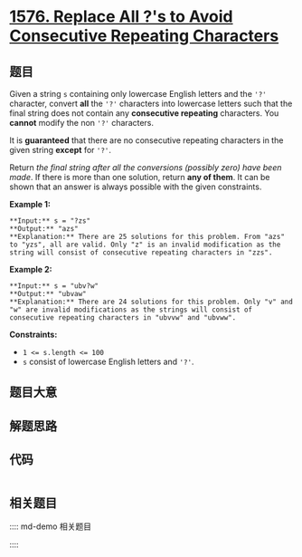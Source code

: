 # [1576. Replace All ?'s to Avoid Consecutive Repeating Characters](https://leetcode.com/problems/replace-all-s-to-avoid-consecutive-repeating-characters)

## 题目

Given a string `s` containing only lowercase English letters and the `'?'`
character, convert **all** the `'?'` characters into lowercase letters such
that the final string does not contain any **consecutive repeating**
characters. You **cannot** modify the non `'?'` characters.

It is **guaranteed** that there are no consecutive repeating characters in the
given string **except** for `'?'`.

Return _the final string after all the conversions (possibly zero) have been
made_. If there is more than one solution, return **any of them**. It can be
shown that an answer is always possible with the given constraints.



**Example 1:**

    
    
    **Input:** s = "?zs"
    **Output:** "azs"
    **Explanation:** There are 25 solutions for this problem. From "azs" to "yzs", all are valid. Only "z" is an invalid modification as the string will consist of consecutive repeating characters in "zzs".
    

**Example 2:**

    
    
    **Input:** s = "ubv?w"
    **Output:** "ubvaw"
    **Explanation:** There are 24 solutions for this problem. Only "v" and "w" are invalid modifications as the strings will consist of consecutive repeating characters in "ubvvw" and "ubvww".
    



**Constraints:**

  * `1 <= s.length <= 100`
  * `s` consist of lowercase English letters and `'?'`.


## 题目大意

## 解题思路

## 代码

```javascript

```

## 相关题目

:::: md-demo 相关题目

::::
